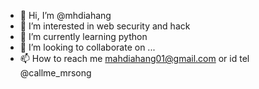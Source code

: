 - 👋 Hi, I’m @mhdiahang
- 👀 I’m interested in web security and hack
- 🌱 I’m currently learning python
- 💞️ I’m looking to collaborate on ...
- 📫 How to reach me mahdiahang01@gmail.com or id tel @callme_mrsong

<!---
mhdiahang/mhdiahang is a ✨ special ✨ repository because its `README.md` (this file) appears on your GitHub profile.
You can click the Preview link to take a look at your changes.
--->
